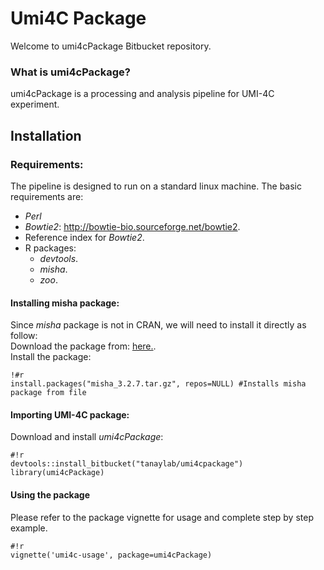 # Umi4C Package #

Welcome to umi4cPackage Bitbucket repository.

### What is umi4cPackage? ###
umi4cPackage is a processing and analysis pipeline for UMI-4C experiment. 

## Installation
### Requirements:
The pipeline is designed to run on a standard linux machine. The basic requirements are: 

- _Perl_
- _Bowtie2_: <http://bowtie-bio.sourceforge.net/bowtie2>.
- Reference index for _Bowtie2_.
- R packages:
    * _devtools_.
    * _misha_.
    * _zoo_.


#### Installing misha package:
Since _misha_ package is not in CRAN, we will need to install it directly as follow:  
Download the package from: [here.](http://compgenomics.weizmann.ac.il/tanay/?page_id=617).   
Install the package:
```
!#r
install.packages("misha_3.2.7.tar.gz", repos=NULL) #Installs misha package from file
```


#### Importing UMI-4C package:
Download and install *umi4cPackage*: 
```
#!r
devtools::install_bitbucket("tanaylab/umi4cpackage")
library(umi4cPackage)
```

#### Using the package
Please refer to the package vignette for usage and complete step by step example.
```
#!r
vignette('umi4c-usage', package=umi4cPackage) 
```
